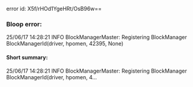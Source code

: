 error id: X5f/rHOd1YgeHRt/OsB96w==
### Bloop error:

25/06/17 14:28:21 INFO BlockManagerMaster: Registering BlockManager BlockManagerId(driver, hpomen, 42395, None)
#### Short summary: 

25/06/17 14:28:21 INFO BlockManagerMaster: Registering BlockManager BlockManagerId(driver, hpomen, 4...